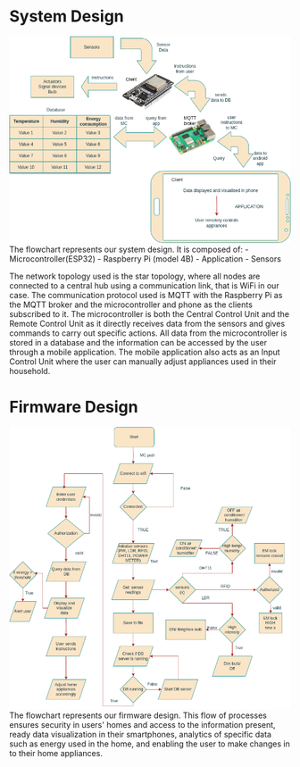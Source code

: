 # System Design
![alt system design](https://github.com/Dungeons-of-dragons/documentation/blob/main/System%20Design/Home%20system%20design.drawio.png)
The flowchart represents our system design. It is composed of: 
    - Microcontroller(ESP32)
    - Raspberry Pi (model 4B)
    - Application
    - Sensors

The network topology used is the star topology, where all nodes are connected to a central hub using a communication link, that is WiFi in our case.
The communication protocol used is MQTT with the Raspberry Pi as the MQTT broker and the microcontroller and phone as the clients subscribed to it.
The microcontroller is both the Central Control Unit and the Remote Control Unit as it directly receives data from the sensors and gives commands to carry out specific actions.
All data from the microcontroller is stored in a database and the information can be accessed by the user through a mobile application.
The mobile application also acts as an Input Control Unit where the user can manually adjust appliances used in their household.

# Firmware Design
![alt firmware design](https://github.com/Dungeons-of-dragons/documentation/blob/main/System%20Design/home%20firmware.drawio.png)
The flowchart represents our firmware design.
This flow of processes ensures security in users' homes and access to the information present, ready data visualization in their smartphones, analytics of specific data such as energy used in the home, and enabling the user to make changes in to their home appliances.

